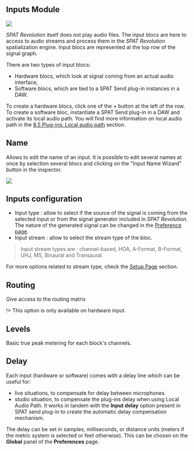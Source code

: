 ## Inputs Module

![](https://media.githubusercontent.com/media/FLUX-SE/doc_images/main/SpatR/Setup/InputModuleRow.png)

_SPAT Revolution_ itself does not play audio files. The input blocs are here to access to audio streams and process them in the _SPAT Revolution_ spatialization engine. Input blocs are represented at the top row of the signal graph.

There are two types of input blocs:
+ Hardware blocs, which look at signal coming from an actual audio interface,
+ Software blocs, which are tied to a SPAT Send plug-in instances in a DAW.

To create a hardware blocs, click one of the *+* button at the left of the row. To create a software bloc, instantiate a SPAT Send plug-in in a DAW and activate its local audio path. You will find more information on local audio path in the [8.5 Plug-ins: Local audio path](Ecosystem_&_integration_DAW_Automation_Local_Audio_Path.md) section.

## Name

Allows to edit the name of an input. It is possible to edit several names at once by selection several blocs and clicking on the "Input Name Wizard" button in the inspector.

![](https://media.githubusercontent.com/media/FLUX-SE/doc_images/main/SpatR/Setup/InputNameWizard.png)

## Inputs configuration

+ Input type : allow to select if the source of the signal is coming from the selected input or from the signal generator included in _SPAT Revolution_. The nature of the generated signal can be changed in the [Preference page](Application_Preferences.md).
+ Input stream : allow to select the stream type of the bloc.

> Input stream types are : channel-based, HOA, A-Format, B-Format, UHJ, MS, Binaural and Transaural.

For more options related to stream type, check the [Setup Page](Spat_Environment_Setup_Page.md) section.

## Routing

Give access to the routing matrix

!> This option is only available on hardware input.

## Levels

Basic true peak metering for each block's channels.

## Delay

Each input (hardware or software) comes with a delay line which can be useful for:
- live situations, to compensate for delay between microphones.
- studio situation, to compensate the plug-ins delay when using Local Audio Path. It works in tandem with the **Input delay** option present in SPAT send plug-in to create the automatic delay compensation mechanism.

The delay can be set in samples, milliseconds, or distance units (meters if the metric system is selected or feet otherwise). This can be chosen on the **Global** panel of the **Preferences** page.
